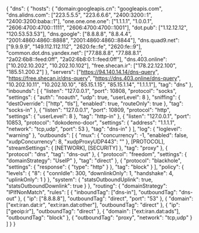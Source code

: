 {
  "dns": {
    "hosts": {
      "domain:googleapis.cn": "googleapis.com",
      "dns.alidns.com": ["223.5.5.5", "223.6.6.6", "2400:3200::1", "2400:3200:baba::1"],
      "one.one.one.one": ["1.1.1.1", "1.0.0.1", "2606:4700:4700::1111", "2606:4700:4700::1001"],
      "dot.pub": ["1.12.12.12", "120.53.53.53"],
      "dns.google": ["8.8.8.8", "8.8.4.4", "2001:4860:4860::8888", "2001:4860:4860::8844"],
      "dns.quad9.net": ["9.9.9.9", "149.112.112.112", "2620:fe::fe", "2620:fe::9"],
      "common.dot.dns.yandex.net": ["77.88.8.8", "77.88.8.1", "2a02:6b8::feed:0ff", "2a02:6b8:0:1::feed:0ff"],
      "dns.403.online": ["10.202.10.202", "10.202.10.102"],
      "free.shecan.ir": ["178.22.122.100", "185.51.200.2"]
    },
    "servers": ["https://94.140.14.14/dns-query", "https://free.shecan.ir/dns-query", "https://dns.403.online/dns-query", "10.202.10.11", "10.202.10.10", "85.15.1.15", "85.15.1.14", "1.1.1.1"],
    "tag": "dns"
  },
  "inbounds": [
    {
      "listen": "127.0.0.1",
      "port": 10808,
      "protocol": "socks",
      "settings": {
        "auth": "noauth",
        "udp": true,
        "userLevel": 8
      },
      "sniffing": {
        "destOverride": ["http", "tls"],
        "enabled": true,
        "routeOnly": true
      },
      "tag": "socks-in"
    },
    {
      "listen": "127.0.0.1",
      "port": 10809,
      "protocol": "http",
      "settings": {
        "userLevel": 8
      },
      "tag": "http-in"
    },
    {
      "listen": "127.0.0.1",
      "port": 10853,
      "protocol": "dokodemo-door",
      "settings": {
        "address": "1.1.1.1",
        "network": "tcp,udp",
        "port": 53
      },
      "tag": "dns-in"
    }
  ],
  "log": {
    "loglevel": "warning"
  },
  "outbounds": [
    {
      "mux": {
        "concurrency": -1,
        "enabled": false,
        "xudpConcurrency": 8,
        "xudpProxyUDP443": ""
      },
[PROTOCOL],
      "streamSettings": {
[NETWORK],
[SECURITY]
      },
      "tag": "proxy"
    },
    {
      "protocol": "dns",
      "tag": "dns-out"
    },
    {
      "protocol": "freedom",
      "settings": {
        "domainStrategy": "UseIP"
      },
      "tag": "direct"
    },
    {
      "protocol": "blackhole",
      "settings": {
        "response": {
          "type": "http"
        }
      },
      "tag": "block"
    }
  ],
  "policy": {
    "levels": {
      "8": {
        "connIdle": 300,
        "downlinkOnly": 1,
        "handshake": 4,
        "uplinkOnly": 1
      }
    },
    "system": {
      "statsOutboundUplink": true,
      "statsOutboundDownlink": true
    }
  },
  "routing": {
    "domainStrategy": "IPIfNonMatch",
    "rules": [
      {
        "inboundTag": ["dns-in"],
        "outboundTag": "dns-out"
      },
      {
        "ip": ["8.8.8.8"],
        "outboundTag": "direct",
        "port": "53"
      },
      {
        "domain": ["ext:iran.dat:ir", "ext:iran.dat:other"],
        "outboundTag": "direct"
      },
      {
        "ip": ["geoip:ir"],
        "outboundTag": "direct"
      },
      {
        "domain": ["ext:iran.dat:ads"],
        "outboundTag": "block"
      },
      {
        "outboundTag": "proxy",
        "network": "tcp,udp"
      }
    ]
  }
}
